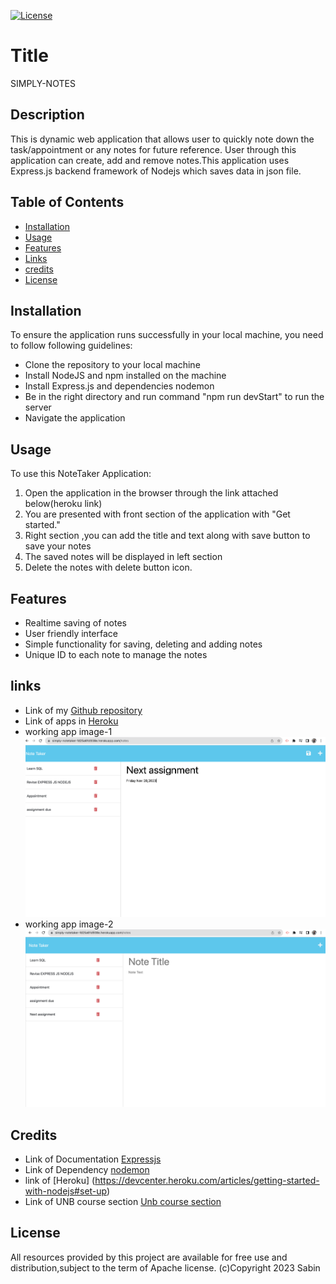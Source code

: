 
  [![License](https://img.shields.io/badge/License-Apache_2.0-blue.svg)](https://opensource.org/licenses/Apache-2.0)
  # Title
 SIMPLY-NOTES
  
  ## Description
 This is dynamic web application that allows user to quickly note down the task/appointment or any notes for future reference.
 User through this application can create, add and remove notes.This application uses Express.js backend framework of Nodejs which saves data in json file.

  
  ## Table of Contents
  
  - [Installation](#Installation)
  - [Usage](#usage)
  - [Features](#features)
  - [Links](#links)
  - [credits](#credits)
  - [License](#license)
  
  ## Installation
  To ensure the application runs successfully in your local machine, you need to follow following guidelines:
  - Clone the repository to your local machine
  - Install NodeJS and npm installed on the machine
  - Install Express.js and dependencies nodemon 
  - Be in the right directory and run command "npm run devStart" to run the server
  - Navigate the application

  ## Usage
   To use this NoteTaker Application:
  1. Open the application in the browser through the link attached below(heroku link)
  2. You are presented with front section of the application with "Get started."
  3. Right section ,you can add the title and text along with save button to save your notes
  4. The saved notes will be displayed in left section
  5. Delete the notes with delete button icon.

  ## Features
  - Realtime saving of notes 
  - User friendly interface
  - Simple functionality for saving, deleting and adding notes
  - Unique ID to each note to manage the notes

  ## links
  -  Link of my [Github repository](https://github.com/Sabinkthapa/NoteTaker.git)
  -  Link of apps in [Heroku](https://simply-notetaker-fd25a61d938e.herokuapp.com/)
  - working app image-1 ![working app image](./Image/app-running1.png)
  - working app image-2 ![working app image](./Image/app-running2.png)
  

  ## Credits
  - Link of Documentation [Expressjs](https://expressjs.com/)
  - Link of Dependency [nodemon](https://www.npmjs.com/package/nodemon)
  - link of [Heroku] (https://devcenter.heroku.com/articles/getting-started-with-nodejs#set-up)
  - Link of UNB course section [Unb course section](https://courses.bootcampspot.com)

  ## License
   All resources provided by this project are available for free use and distribution,subject to the term of Apache license.
                                      (c)Copyright 2023 Sabin